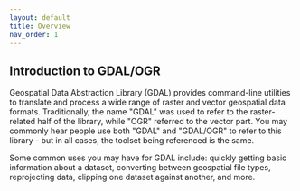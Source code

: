 ```yaml
---
layout: default
title: Overview
nav_order: 1
---
```


## Introduction to GDAL/OGR

Geospatial Data Abstraction Library (GDAL) provides command-line utilities to translate and process a wide range of raster and vector geospatial data formats. Traditionally, the name "GDAL" was used to refer to the raster-related half of the library, while "OGR" referred to the vector part. You may commonly hear people use both "GDAL" and "GDAL/OGR" to refer to this library - but in all cases, the toolset being referenced is the same.

Some common uses you may have for GDAL include: quickly getting basic information about a dataset, converting between geospatial file types, reprojecting data, clipping one dataset against another, and more.
